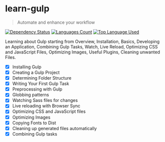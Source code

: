 # learn-gulp

> Automate and enhance your workflow

[![Dependency Status](https://david-dm.org/palashmon/learn-gulp/dev-status.svg)](https://david-dm.org/palashmon/learn-gulp)
[![Languages Count](https://img.shields.io/github/languages/count/palashmon/learn-gulp.svg)](https://github.com/palashmon/learn-gulp/search?l=javascript)
[![Top Language Used](https://img.shields.io/github/languages/top/palashmon/learn-gulp.svg)](https://github.com/palashmon/learn-gulp/search?l=javascript)
&nbsp;

Learning about Gulp starting from Overview, Installation, Basics, Developing an Application, Combining Gulp Tasks, Watch, Live Reload, Optimizing CSS and JavaScript Files, Optimizing Images, Useful Plugins, Cleaning unwanted Files.

* [x] Installing Gulp
* [x] Creating a Gulp Project
* [x] Determining Folder Structure
* [x] Writing Your First Gulp Task
* [x] Preprocessing with Gulp
* [x] Globbing patterns
* [x] Watching Sass files for changes
* [x] Live reloading with Browser Sync
* [x] Optimizing CSS and JavaScript files
* [x] Optimizing Images
* [x] Copying Fonts to Dist
* [x] Cleaning up generated files automatically
* [x] Combining Gulp tasks
